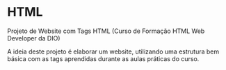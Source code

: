 # HTML
Projeto de Website com Tags HTML (Curso de Formação HTML Web Developer da DIO)

A ideia deste projeto é elaborar um website, utilizando uma estrutura bem básica com as tags aprendidas durante as aulas práticas do curso.
